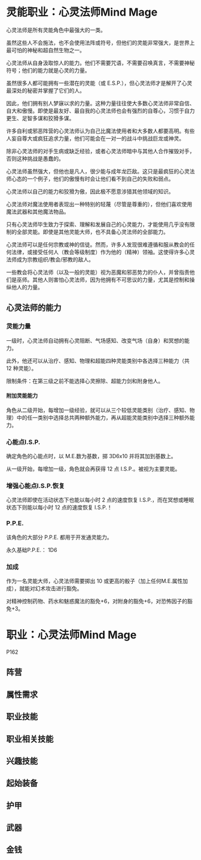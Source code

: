 # 灵能职业：心灵法师Mind Mage

心灵法师是所有灵能角色中最强大的一类。

虽然这些人不会施法，也不会使用法阵或符号，但他们的灵能非常强大，是世界上最可怕的神秘和超自然生物之一。

心灵法师从自身汲取惊人的能力。他们不需要咒语，不需要召唤真言，不需要神秘符号；他们的能力就是心灵的力量。

虽然很多人都可能拥有一些潜在的灵能（或 E.S.P.），但心灵法师才是解开了心灵最深处的秘密并掌握了它们的人。

因此，他们拥有别人梦寐以求的力量。这种力量往往使大多数心灵法师非常自信、自大和傲慢。即使是最友好、最自我的心灵法师也会有强烈的自尊心，习惯于自力更生、足智多谋和狡猾多谋。

许多自利或邪恶阵营的心灵法师认为自己比魔法使用者和大多数人都要高明。有些人妄自尊大或疯狂追求力量，他们可能会在一对一的战斗中挑战巨龙或神灵。

除非心灵法师的对手生病或缺乏经验，或者心灵法师暗中与其他人合作摧毁对手，否则这种挑战是愚蠢的。

心灵法师虽然强大，但他也是凡人，很少能与成年龙匹敌。这只是最疯狂的心灵法师心态的一个例子，他们的傲慢有时会让他们看不到自己的失败和弱点。

心灵法师以自己的能力和狡猾为傲，因此极不愿意涉猎其他领域的知识。

心灵法师对魔法使用者表现出一种特别的轻蔑（尽管是尊重的），但他们喜欢使用魔法武器和其他魔法物品。

只有心灵法师毕生致力于探索、理解和发展自己的心灵能力，才能使用几乎没有限制的全部灵能。即使是其他灵能大师，也不具备心灵法师的全部能力。

心灵法师可以是任何宗教或神的信徒。然而，许多人发现很难遵循和服从教会的任何法律，或接受任何人（教会等级制度）作为他的（精神）领袖。这使得许多心灵法师成为宗教组织/教会/邪教的敌人。

一些教会将心灵法师（以及一般的灵能）视为恶魔和邪恶势力的仆人，并曾指责他们是巫师。其他人则害怕心灵法师，因为他拥有不可思议的力量，尤其是控制和操纵他人的力量。

## 心灵法师的能力

### 灵能力量

一级时，心灵法师自动拥有心灵阻断、气场感知、改变气场（自身）和冥想的能力。

此外，他还可以从治疗、感知、物理和超能四种灵能类别中各选择三种能力（共 12 种灵能）。

限制条件：在第三级之前不能选择心灵擦除、超能力剑和附身他人。

#### 附加灵能能力

角色从二级开始，每增加一级经验，就可以从三个较低灵能类别（治疗、感知、物理）中的任一类别中选择总共两种额外能力，再从超能灵能类别中选择三种额外能力。

### 心能点I.S.P.

确定角色的心能点时，以 M.E.数为基数，掷 3D6x10 并将其加到基数上。

从一级开始，每增加一级，角色就会再获得 12 点 I.S.P.。被视为主要灵能。

### 增强心能点I.S.P.恢复

心灵法师即使在活动状态下也能以每小时 2 点的速度恢复 I.S.P.，而在冥想或睡眠状态下则能以每小时 12 点的速度恢复 I.S.P.！

### P.P.E.

该角色的大部分 P.P.E. 都用于开发通灵能力。

永久基础P.P.E.： 1D6

### 加成

作为一名灵能大师，心灵法师需要掷出 10 或更高的骰子（加上任何M.E.属性加成），就能对幻术攻击进行豁免。

对精神控制药物、药水和魅惑魔法的豁免+6，对附身的豁免+6，对恐怖因子的豁免+3。

# 职业：心灵法师Mind Mage

P162

## 阵营

## 属性需求

## 职业技能

## 职业相关技能

## 兴趣技能

## 起始装备

## 护甲

## 武器

## 金钱